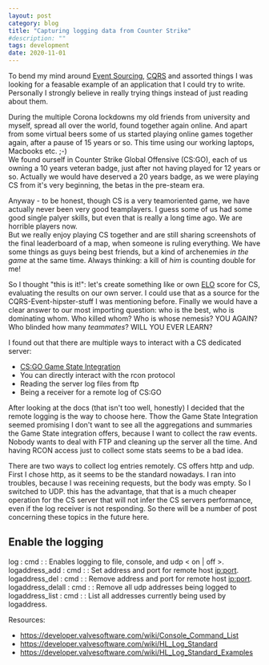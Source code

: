 ```yaml
---
layout: post
category: blog
title: "Capturing logging data from Counter Strike"
#description: ""
tags: development 
date: 2020-11-01
---
```



To bend my mind around [Event Sourcing](https://martinfowler.com/eaaDev/EventSourcing.html), [CQRS](https://martinfowler.com/bliki/CQRS.html) and assorted things I was looking for a feasable example of an application that I could try to write. Personally I strongly believe in really trying things instead of just reading about them. 

During the multiple Corona lockdowns my old friends from university and myself, spread all over the world, found together again online. And apart from some virtual beers some of us started playing online games together again, after a pause of 15 years or so. This time using our working laptops, Macbooks etc. ;-) <br>
We found ourself in Counter Strike Global Offensive (CS:GO), each of us owning a 10 years veteran badge, just after not having played for 12 years or so. Actually we would have deserved a 20 years badge, as we were playing CS from it's very beginning, the betas in the pre-steam era.

Anyway - to be honest, though CS is a very teamoriented game, we have actually never been very  good teamplayers. I guess some of us had some good single palyer skills, but even that is really a long time ago. We are horrible players now. <br>
But we really enjoy playing CS together and are still sharing screenshots of the final leaderboard of a map, when someone is ruling everything. We have some things as guys being best friends, but a kind of archenemies _in the game_ at the same time. Always thinking: a kill of _him_ is counting double for me!

So I thought "this is it!": let's create something like or own [ELO](https://en.wikipedia.org/wiki/Elo_rating_system) score for CS, evaluating the results on our own server. I could use that as a source for the CQRS-Event-hipster-stuff I was mentioning before. Finally we would have a clear answer to our most importing question: who is the best, who is dominating whom. Who killed whom? Who is whose nemesis? YOU AGAIN? Who blinded how many _teammates_? WILL YOU EVER LEARN?

I found out that there are multiple ways to interact with a CS dedicated server:
   
   - [CS:GO Game State Integration](https://developer.valvesoftware.com/wiki/Counter-Strike:_Global_Offensive_Game_State_Integration)
   - You can directly interact with the rcon protocol
   - Reading the server log files from ftp
   - Being a receiver for a remote log of CS:GO
   
   After looking at the docs (that isn't too well, honestly) I decided that the remote logging is the way to choose here. Thow the Game State Integration seemed promising I don't want to see all the aggregations and summaries the Game State integration offers, because I want to collect the raw events. 
   Nobody wants to deal with FTP and cleaning up the server all the time. And having RCON access just to collect some stats seems to be a bad idea.
   
   There are two ways to collect log entries remotely. CS offers http and udp. First I chose http, as it seems to be the standard nowadays. I ran into troubles, because I was receining requests, but the body was empty. So I switched to UDP. this has the advantage, that that is a much cheaper operation for the CS server that will not infer the CS servers performance, even if the log receiver is not responding. So there will be a number of post concerning these topics in the future here.
   
   
   ## Enable the logging
   
   
   





log                                      : cmd      :                  : Enables logging to file, console, and udp < on | off >.
logaddress_add                           : cmd      :                  : Set address and port for remote host <ip:port>.
logaddress_del                           : cmd      :                  : Remove address and port for remote host <ip:port>.
logaddress_delall                        : cmd      :                  : Remove all udp addresses being logged to
logaddress_list                          : cmd      :                  : List all addresses currently being used by logaddress.


Resources:
   - https://developer.valvesoftware.com/wiki/Console_Command_List
   - https://developer.valvesoftware.com/wiki/HL_Log_Standard
   - https://developer.valvesoftware.com/wiki/HL_Log_Standard_Examples
